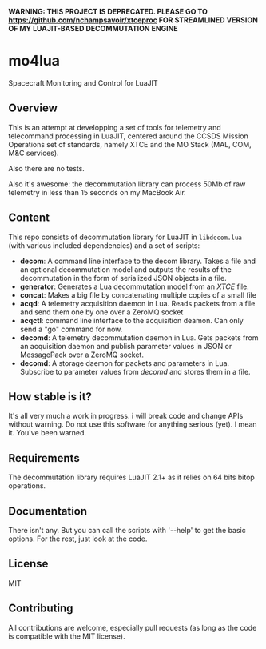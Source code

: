 **WARNING: THIS PROJECT IS DEPRECATED. PLEASE GO TO https://github.com/nchampsavoir/xtceproc FOR STREAMLINED VERSION OF MY LUAJIT-BASED DECOMMUTATION ENGINE**

mo4lua
======

Spacecraft Monitoring and Control for LuaJIT

Overview
--------

This is an attempt at developping a set of tools for telemetry and telecommand processing in LuaJIT, centered around the CCSDS Mission Operations set of standards, namely XTCE and the MO Stack (MAL, COM, M&C services). 

Also there are no tests.

Also it's awesome: the decommutation library can process 50Mb of raw telemetry in less than 15 seconds on my MacBook Air. 

Content
-------

This repo consists of decommutation library for LuaJIT in `libdecom.lua` (with various included dependencies) and a set of scripts:

 - **decom**: A command line interface to the decom library. Takes a file and an optional decommutation model and outputs the results of the decommutation in the form of serialized JSON objects in a file. 
 - **generator**: Generates a Lua decommutation model from an *XTCE* file.
 - **concat**: Makes a big file by concatenating multiple copies of a small file 
 - **acqd**: A telemetry acquisition daemon in Lua. Reads packets from a file and send them one by one over a ZeroMQ socket
 - **acqctl**: command line interface to the acquisition deamon. Can only send a "go" command for now.
 - **decomd**: A telemetry decommutation daemon in Lua. Gets packets from an acquisition daemon and publish parameter values in JSON or MessagePack over a ZeroMQ socket.
 - **decomd**: A storage daemon for packets and parameters in Lua. Subscribe to parameter values from *decomd* and stores them in a file.

How stable is it?
-----------------

It's all very much a work in progress. i will break code and change APIs without warning. Do not use this software for anything serious (yet). I mean it. You've been warned.

Requirements
------------

The decommutation library requires LuaJIT 2.1+ as it relies on 64 bits bitop operations.

Documentation
-------------

There isn't any. But you can call the scripts with '--help' to get the basic options. For the rest, just look at the code.

License
-------

MIT

Contributing
------------

All contributions are welcome, especially pull requests (as long as the code is compatible with the MIT license).


